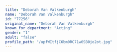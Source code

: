 ```yaml
---
title: "Deborah Van Valkenburgh"
name: "Deborah Van Valkenburgh"
id: "77256"
original_name: "Deborah Van Valkenburgh"
known_for_department: "Acting"
gender: "1"
adult: "false"
profile_path: "/upfWItfjC6bm0RC71w6SB0jo2ot.jpg"
---
```

